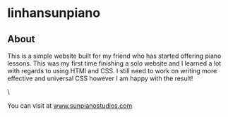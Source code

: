 # linhansunpiano

## About

This is a simple website built for my friend who has started offering piano lessons.
This was my first time finishing a solo website and I learned a lot with regards to using HTMl and CSS.
I still need to work on writing more effective and universal CSS however I am happy with the result!

\

You can visit at www.sunpianostudios.com